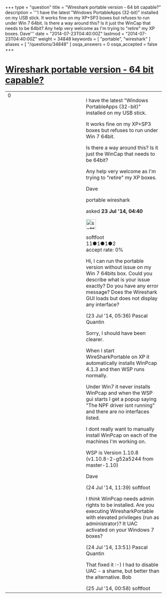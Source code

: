 +++
type = "question"
title = "Wireshark portable version - 64 bit capable?"
description = '''I have the latest &quot;Windows PortableApps (32-bit)&quot; installed on my USB stick. It works fine on my XP+SP3 boxes but refuses to run under Win 7 64bit. Is there a way around this? Is it just the WinCap that needs to be 64bit? Any help very welcome as I&#x27;m trying to &quot;retire&quot; my XP boxes. Dave'''
date = "2014-07-23T04:40:00Z"
lastmod = "2014-07-23T04:40:00Z"
weight = 34848
keywords = [ "portable", "wireshark" ]
aliases = [ "/questions/34848" ]
osqa_answers = 0
osqa_accepted = false
+++

<div class="headNormal">

# [Wireshark portable version - 64 bit capable?](/questions/34848/wireshark-portable-version-64-bit-capable)

</div>

<div id="main-body">

<div id="askform">

<table id="question-table" style="width:100%;"><colgroup><col style="width: 50%" /><col style="width: 50%" /></colgroup><tbody><tr class="odd"><td style="width: 30px; vertical-align: top"><div class="vote-buttons"><div id="post-34848-score" class="post-score" title="current number of votes">0</div><div id="favorite-count" class="favorite-count"></div></div></td><td><div id="item-right"><div class="question-body"><p>I have the latest "Windows PortableApps (32-bit)" installed on my USB stick.</p><p>It works fine on my XP+SP3 boxes but refuses to run under Win 7 64bit.</p><p>Is there a way around this? Is it just the WinCap that needs to be 64bit?</p><p>Any help very welcome as I'm trying to "retire" my XP boxes.</p><p>Dave</p></div><div id="question-tags" class="tags-container tags">portable wireshark</div><div id="question-controls" class="post-controls"></div><div class="post-update-info-container"><div class="post-update-info post-update-info-user"><p>asked <strong>23 Jul '14, 04:40</strong></p><img src="https://secure.gravatar.com/avatar/b479520ebfc9692bf3159b7ecb79374e?s=32&amp;d=identicon&amp;r=g" class="gravatar" width="32" height="32" alt="softfoot&#39;s gravatar image" /><p>softfoot<br />
<span class="score" title="11 reputation points">11</span><span title="1 badges"><span class="badge1">●</span><span class="badgecount">1</span></span><span title="1 badges"><span class="silver">●</span><span class="badgecount">1</span></span><span title="2 badges"><span class="bronze">●</span><span class="badgecount">2</span></span><br />
<span class="accept_rate" title="Rate of the user&#39;s accepted answers">accept rate:</span> <span title="softfoot has no accepted answers">0%</span></p></div></div><div id="comments-container-34848" class="comments-container"><span id="34851"></span><div id="comment-34851" class="comment"><div id="post-34851-score" class="comment-score"></div><div class="comment-text"><p>Hi, I can run the portable version without issue on my Win 7 64bits box. Could you describe what is your issue exactly? Do you have any error message? Does the Wireshark GUI loads but does not display any interface?</p></div><div id="comment-34851-info" class="comment-info"><span class="comment-age">(23 Jul '14, 05:36)</span> Pascal Quantin</div></div><span id="34892"></span><div id="comment-34892" class="comment"><div id="post-34892-score" class="comment-score"></div><div class="comment-text"><p>Sorry, I should have been clearer.</p><p>When I start WireSharkPortable on XP it automatically installs WinPcap 4.1.3 and then WSP runs normally.</p><p>Under Win7 it never installs WinPcap and when the WSP gui starts I get a popup saying "The NPF driver isnt running" and there are no interfaces listed.</p><p>I dont really want to manually install WinPcap on each of the machines I'm working on.</p><p>WSP is Version 1.10.8 (v1.10.8-2-g52a5244 from master-1.10)</p><p>Dave</p></div><div id="comment-34892-info" class="comment-info"><span class="comment-age">(24 Jul '14, 11:39)</span> softfoot</div></div><span id="34897"></span><div id="comment-34897" class="comment"><div id="post-34897-score" class="comment-score"></div><div class="comment-text"><p>I <em>think</em> WinPcap needs admin rights to be installed. Are you executing WiresharkPortable with elevated privileges (run as administrator)? It UAC activated on your Windows 7 boxes?</p></div><div id="comment-34897-info" class="comment-info"><span class="comment-age">(24 Jul '14, 13:51)</span> Pascal Quantin</div></div><span id="34905"></span><div id="comment-34905" class="comment"><div id="post-34905-score" class="comment-score"></div><div class="comment-text"><p>That fixed it :-) I had to disable UAC - a shame, but better than the alternative. Bob</p></div><div id="comment-34905-info" class="comment-info"><span class="comment-age">(25 Jul '14, 00:58)</span> softfoot</div></div></div><div id="comment-tools-34848" class="comment-tools"></div><div class="clear"></div><div id="comment-34848-form-container" class="comment-form-container"></div><div class="clear"></div></div></td></tr></tbody></table>

</div>

</div>

